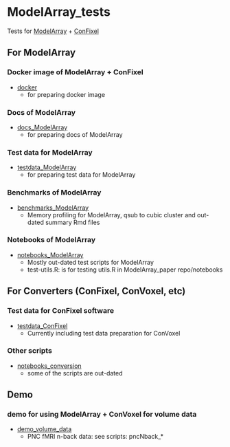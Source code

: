 # ModelArray_tests
Tests for [ModelArray](https://github.com/PennLINC/ModelArray) + [ConFixel](https://github.com/PennLINC/ConFixel)

## For ModelArray
### Docker image of ModelArray + ConFixel
* [docker](docker)
    * for preparing docker image

### Docs of ModelArray
* [docs_ModelArray](docs_ModelArray)
    * for preparing docs of ModelArray

### Test data for ModelArray
* [testdata_ModelArray](testdata_ModelArray)
    * for preparing test data for ModelArray

### Benchmarks of ModelArray
* [benchmarks_ModelArray](benchmarks_ModelArray)
    * Memory profiling for ModelArray, qsub to cubic cluster and out-dated summary Rmd files

### Notebooks of ModelArray
* [notebooks_ModelArray](notebooks_ModelArray)
    * Mostly out-dated test scripts for ModelArray
    * test-utils.R: is for testing utils.R in ModelArray_paper repo/notebooks

## For Converters (ConFixel, ConVoxel, etc)
### Test data for ConFixel software
* [testdata_ConFixel](testdata_ConFixel)
    * Currently including test data preparation for ConVoxel

### Other scripts
* [notebooks_conversion](notebooks_conversion)
    * some of the scripts are out-dated

## Demo
### demo for using ModelArray + ConVoxel for volume data
* [demo_volume_data](demo_volume_data)
    * PNC fMRI n-back data: see scripts: pncNback_*






